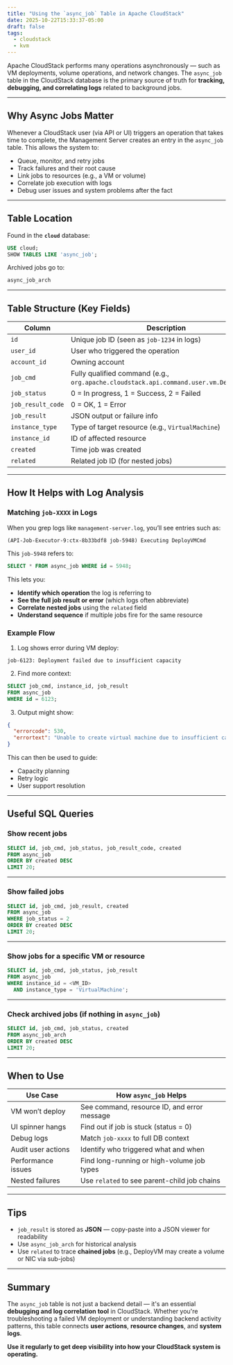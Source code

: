 ```yaml
---
title: "Using the `async_job` Table in Apache CloudStack"
date: 2025-10-22T15:33:37-05:00
draft: false
tags:
  - cloudstack
  - kvm
---
```


Apache CloudStack performs many operations asynchronously — such as VM deployments, volume operations, and network changes. The `async_job` table in the CloudStack database is the primary source of truth for **tracking, debugging, and correlating logs** related to background jobs.

---

## Why Async Jobs Matter

Whenever a CloudStack user (via API or UI) triggers an operation that takes time to complete, the Management Server creates an entry in the `async_job` table. This allows the system to:

- Queue, monitor, and retry jobs
- Track failures and their root cause
- Link jobs to resources (e.g., a VM or volume)
- Correlate job execution with logs
- Debug user issues and system problems after the fact

---

## Table Location

Found in the **`cloud`** database:

```sql
USE cloud;
SHOW TABLES LIKE 'async_job';
```

Archived jobs go to:

```sql
async_job_arch
```

---

## Table Structure (Key Fields)

| Column               | Description |
|----------------------|-------------|
| `id`                 | Unique job ID (seen as `job-1234` in logs) |
| `user_id`            | User who triggered the operation |
| `account_id`         | Owning account |
| `job_cmd`            | Fully qualified command (e.g., `org.apache.cloudstack.api.command.user.vm.DeployVMCmd`) |
| `job_status`         | 0 = In progress, 1 = Success, 2 = Failed |
| `job_result_code`    | 0 = OK, 1 = Error |
| `job_result`         | JSON output or failure info |
| `instance_type`      | Type of target resource (e.g., `VirtualMachine`) |
| `instance_id`        | ID of affected resource |
| `created`            | Time job was created |
| `related`            | Related job ID (for nested jobs) |

---

## How It Helps with Log Analysis

### Matching `job-XXXX` in Logs

When you grep logs like `management-server.log`, you’ll see entries such as:

```
(API-Job-Executor-9:ctx-8b33bdf8 job-5948) Executing DeployVMCmd
```

This `job-5948` refers to:

```sql
SELECT * FROM async_job WHERE id = 5948;
```

This lets you:
- **Identify which operation** the log is referring to
- **See the full job result or error** (which logs often abbreviate)
- **Correlate nested jobs** using the `related` field
- **Understand sequence** if multiple jobs fire for the same resource

### Example Flow

1. Log shows error during VM deploy:

```
job-6123: Deployment failed due to insufficient capacity
```

2. Find more context:

```sql
SELECT job_cmd, instance_id, job_result
FROM async_job
WHERE id = 6123;
```

3. Output might show:

```json
{
  "errorcode": 530,
  "errortext": "Unable to create virtual machine due to insufficient capacity"
}
```

This can then be used to guide:
- Capacity planning
- Retry logic
- User support resolution

---

## Useful SQL Queries

### Show recent jobs

```sql
SELECT id, job_cmd, job_status, job_result_code, created
FROM async_job
ORDER BY created DESC
LIMIT 20;
```

---

### Show failed jobs

```sql
SELECT id, job_cmd, job_result, created
FROM async_job
WHERE job_status = 2
ORDER BY created DESC
LIMIT 20;
```

---

### Show jobs for a specific VM or resource

```sql
SELECT id, job_cmd, job_status, job_result
FROM async_job
WHERE instance_id = <VM_ID>
  AND instance_type = 'VirtualMachine';
```

---

### Check archived jobs (if nothing in `async_job`)

```sql
SELECT id, job_cmd, job_status, created
FROM async_job_arch
ORDER BY created DESC
LIMIT 20;
```

---

## When to Use

| Use Case | How `async_job` Helps |
|----------|------------------------|
| VM won’t deploy | See command, resource ID, and error message |
| UI spinner hangs | Find out if job is stuck (status = 0) |
| Debug logs | Match `job-xxxx` to full DB context |
| Audit user actions | Identify who triggered what and when |
| Performance issues | Find long-running or high-volume job types |
| Nested failures | Use `related` to see parent-child job chains |

---

## Tips

- `job_result` is stored as **JSON** — copy-paste into a JSON viewer for readability
- Use `async_job_arch` for historical analysis
- Use `related` to trace **chained jobs** (e.g., DeployVM may create a volume or NIC via sub-jobs)

---

## Summary

The `async_job` table is not just a backend detail — it's an essential **debugging and log correlation tool** in CloudStack. Whether you're troubleshooting a failed VM deployment or understanding backend activity patterns, this table connects **user actions**, **resource changes**, and **system logs**.

**Use it regularly to get deep visibility into how your CloudStack system is operating.**